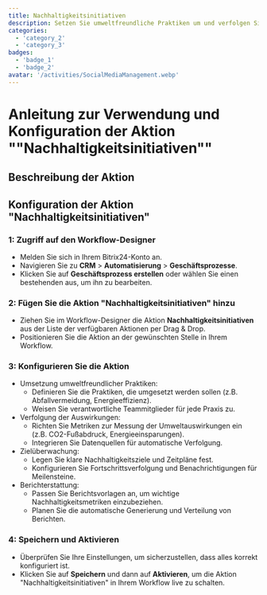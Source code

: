 ```yaml
---
title: Nachhaltigkeitsinitiativen
description: Setzen Sie umweltfreundliche Praktiken um und verfolgen Sie deren Auswirkungen.
categories: 
  - 'category_2'
  - 'category_3'
badges: 
  - 'badge_1'
  - 'badge_2'
avatar: '/activities/SocialMediaManagement.webp'
---
```


# Anleitung zur Verwendung und Konfiguration der Aktion ""Nachhaltigkeitsinitiativen""

## Beschreibung der Aktion

## **Konfiguration der Aktion "Nachhaltigkeitsinitiativen"**

### 1: Zugriff auf den Workflow-Designer
- Melden Sie sich in Ihrem Bitrix24-Konto an.
- Navigieren Sie zu **CRM** > **Automatisierung** > **Geschäftsprozesse**.
- Klicken Sie auf **Geschäftsprozess erstellen** oder wählen Sie einen bestehenden aus, um ihn zu bearbeiten.

### 2: Fügen Sie die Aktion "Nachhaltigkeitsinitiativen" hinzu
- Ziehen Sie im Workflow-Designer die Aktion **Nachhaltigkeitsinitiativen** aus der Liste der verfügbaren Aktionen per Drag & Drop.
- Positionieren Sie die Aktion an der gewünschten Stelle in Ihrem Workflow.

### 3: Konfigurieren Sie die Aktion
- Umsetzung umweltfreundlicher Praktiken:
  - Definieren Sie die Praktiken, die umgesetzt werden sollen (z.B. Abfallvermeidung, Energieeffizienz).
  - Weisen Sie verantwortliche Teammitglieder für jede Praxis zu.
- Verfolgung der Auswirkungen:
  - Richten Sie Metriken zur Messung der Umweltauswirkungen ein (z.B. CO2-Fußabdruck, Energieeinsparungen).
  - Integrieren Sie Datenquellen für automatische Verfolgung.
- Zielüberwachung:
  - Legen Sie klare Nachhaltigkeitsziele und Zeitpläne fest.
  - Konfigurieren Sie Fortschrittsverfolgung und Benachrichtigungen für Meilensteine.
- Berichterstattung:
  - Passen Sie Berichtsvorlagen an, um wichtige Nachhaltigkeitsmetriken einzubeziehen.
  - Planen Sie die automatische Generierung und Verteilung von Berichten.

### 4: Speichern und Aktivieren
- Überprüfen Sie Ihre Einstellungen, um sicherzustellen, dass alles korrekt konfiguriert ist.
- Klicken Sie auf **Speichern** und dann auf **Aktivieren**, um die Aktion "Nachhaltigkeitsinitiativen" in Ihrem Workflow live zu schalten.